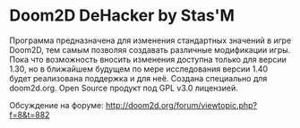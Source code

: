 ﻿# Doom2D DeHacker by Stas'M
Программа предназначена для изменения стандартных значений в игре Doom2D, тем самым позволяя создавать различные модификации игры. Пока что возможность вносить изменения доступна только для версии 1.30, но в ближайшем будущем по мере исследования версии 1.40 будет реализована поддержка и для неё. Создана специально для doom2d.org. Open Source продукт под GPL v3.0 лицензией.

Обсуждение на форуме: http://doom2d.org/forum/viewtopic.php?f=8&t=882